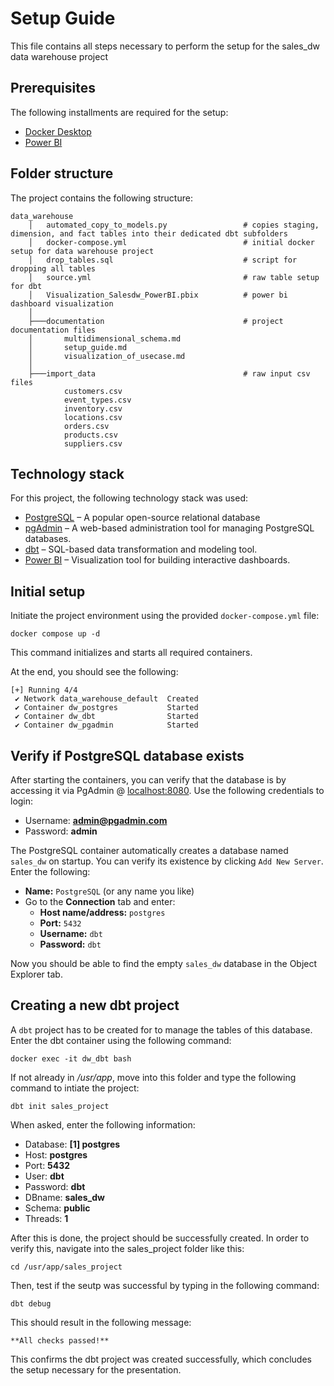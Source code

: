 # Setup Guide
This file contains all steps necessary to perform the setup for the sales_dw data warehouse project

## Prerequisites
The following installments are required for the setup:

- [Docker Desktop](https://www.docker.com/products/docker-desktop)
- [Power BI](https://powerbi.microsoft.com/)

## Folder structure
The project contains the following structure:
````
data_warehouse
    │   automated_copy_to_models.py                 # copies staging, dimension, and fact tables into their dedicated dbt subfolders 
    │   docker-compose.yml                          # initial docker setup for data warehouse project
    │   drop_tables.sql                             # script for dropping all tables
    │   source.yml                                  # raw table setup for dbt
    │   Visualization_Salesdw_PowerBI.pbix          # power bi dashboard visualization
    │
    ├───documentation                               # project documentation files
    │       multidimensional_schema.md
    │       setup_guide.md
    │       visualization_of_usecase.md
    │
    ├───import_data                                 # raw input csv files 
            customers.csv
            event_types.csv                         
            inventory.csv
            locations.csv
            orders.csv
            products.csv
            suppliers.csv
````

## Technology stack
For this project, the following technology stack was used:

- [PostgreSQL](https://www.postgresql.org/) – A popular open-source relational database
- [pgAdmin](https://www.pgadmin.org/) – A web-based administration tool for managing PostgreSQL databases.
- [dbt](https://www.getdbt.com/) – SQL-based data transformation and modeling tool.
- [Power BI](https://powerbi.microsoft.com/) – Visualization tool for building interactive dashboards.

## Initial setup
Initiate the project environment using the provided `docker-compose.yml` file:

````docker compose up -d````

This command initializes and starts all required containers.

At the end, you should see the following:

````
[+] Running 4/4
 ✔ Network data_warehouse_default  Created
 ✔ Container dw_postgres           Started
 ✔ Container dw_dbt                Started
 ✔ Container dw_pgadmin            Started
 ````

## Verify if PostgreSQL database exists
After starting the containers, you can verify that the database is by accessing it via PgAdmin @ [localhost:8080](http://localhost:8080/).
Use the following credentials to login:

- Username: **admin@pgadmin.com**
- Password: **admin**

The PostgreSQL container automatically creates a database named `sales_dw` on startup. You can verify its existence by clicking `Add New Server`. Enter the following:

- **Name:** `PostgreSQL` (or any name you like)
- Go to the **Connection** tab and enter:
    - **Host name/address:** `postgres`
    - **Port:** `5432`
    - **Username:** `dbt`
    - **Password:** `dbt`

Now you should be able to find the empty `sales_dw` database in the Object Explorer tab.

## Creating a new dbt project
A `dbt` project has to be created for to manage the tables of this database. Enter the dbt container using the following command:

````docker exec -it dw_dbt bash````

If not already in */usr/app*, move into this folder and type the following command to intiate the project:

````dbt init sales_project````

When asked, enter the following information:
- Database: **[1] postgres**
- Host: **postgres**
- Port: **5432**
- User: **dbt**
- Password: **dbt**
- DBname: **sales_dw**
- Schema: **public**
- Threads: **1**

After this is done, the project should be successfully created. In order to verify this, navigate into the sales_project folder like this:

````cd /usr/app/sales_project````

Then, test if the seutp was successful by typing in the following command:

````dbt debug````

This should result in the following message:

````**All checks passed!**````

This confirms the dbt project was created successfully, which concludes the setup necessary for the presentation.